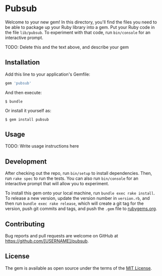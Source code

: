 # Pubsub

Welcome to your new gem! In this directory, you'll find the files you need to be able to package up your Ruby library into a gem. Put your Ruby code in the file `lib/pubsub`. To experiment with that code, run `bin/console` for an interactive prompt.

TODO: Delete this and the text above, and describe your gem

## Installation

Add this line to your application's Gemfile:

```ruby
gem 'pubsub'
```

And then execute:

    $ bundle

Or install it yourself as:

    $ gem install pubsub

## Usage

TODO: Write usage instructions here

## Development

After checking out the repo, run `bin/setup` to install dependencies. Then, run `rake spec` to run the tests. You can also run `bin/console` for an interactive prompt that will allow you to experiment.

To install this gem onto your local machine, run `bundle exec rake install`. To release a new version, update the version number in `version.rb`, and then run `bundle exec rake release`, which will create a git tag for the version, push git commits and tags, and push the `.gem` file to [rubygems.org](https://rubygems.org).

## Contributing

Bug reports and pull requests are welcome on GitHub at https://github.com/[USERNAME]/pubsub.

## License

The gem is available as open source under the terms of the [MIT License](http://opensource.org/licenses/MIT).
